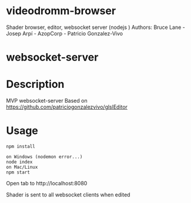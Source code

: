 # videodromm-browser
Shader browser, editor, websocket server (nodejs )
Authors: Bruce Lane - Josep Arpí - AzopCorp - Patricio Gonzalez-Vivo

# websocket-server

# Description
MVP websocket-server
Based on https://github.com/patriciogonzalezvivo/glslEditor

# Usage
```
npm install

on Windows (nodemon error...)
node index
on Mac/Linux
npm start
```

Open tab to http://localhost:8080

Shader is sent to all websocket clients when edited